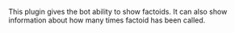 This plugin gives the bot ability to show factoids. It can also show information about how many times
factoid has been called.
